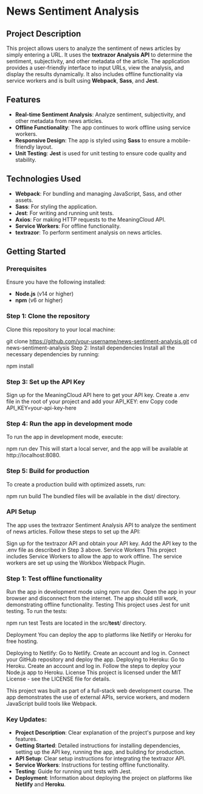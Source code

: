 # News Sentiment Analysis

## Project Description

This project allows users to analyze the sentiment of news articles by simply entering a URL. It uses the **textrazor Analysis API** to determine the sentiment, subjectivity, and other metadata of the article. The application provides a user-friendly interface to input URLs, view the analysis, and display the results dynamically. It also includes offline functionality via service workers and is built using **Webpack**, **Sass**, and **Jest**.

## Features
- **Real-time Sentiment Analysis**: Analyze sentiment, subjectivity, and other metadata from news articles.
- **Offline Functionality**: The app continues to work offline using service workers.
- **Responsive Design**: The app is styled using **Sass** to ensure a mobile-friendly layout.
- **Unit Testing**: **Jest** is used for unit testing to ensure code quality and stability.

## Technologies Used
- **Webpack**: For bundling and managing JavaScript, Sass, and other assets.
- **Sass**: For styling the application.
- **Jest**: For writing and running unit tests.
- **Axios**: For making HTTP requests to the MeaningCloud API.
- **Service Workers**: For offline functionality.
- **textrazor**: To perform sentiment analysis on news articles.

## Getting Started

### Prerequisites
Ensure you have the following installed:
- **Node.js** (v14 or higher)
- **npm** (v6 or higher)

### Step 1: Clone the repository

Clone this repository to your local machine:


git clone https://github.com/your-username/news-sentiment-analysis.git
cd news-sentiment-analysis
Step 2: Install dependencies
Install all the necessary dependencies by running:


npm install
### Step 3: Set up the API Key
Sign up for the MeaningCloud API here to get your API key.
Create a .env file in the root of your project and add your API_KEY:
env
Copy code
API_KEY=your-api-key-here
### Step 4: Run the app in development mode
To run the app in development mode, execute:


npm run dev
This will start a local server, and the app will be available at http://localhost:8080.

### Step 5: Build for production
To create a production build with optimized assets, run:


npm run build
The bundled files will be available in the dist/ directory.

### API Setup
The app uses the textrazor Sentiment Analysis API to analyze the sentiment of news articles. Follow these steps to set up the API:

Sign up for the textrazor API and obtain your API key.
Add the API key to the .env file as described in Step 3 above.
Service Workers
This project includes Service Workers to allow the app to work offline. The service workers are set up using the Workbox Webpack Plugin.

### Step 1: Test offline functionality
Run the app in development mode using npm run dev.
Open the app in your browser and disconnect from the internet.
The app should still work, demonstrating offline functionality.
Testing
This project uses Jest for unit testing. To run the tests:


npm run test
Tests are located in the src/__test__/ directory.

Deployment
You can deploy the app to platforms like Netlify or Heroku for free hosting.

Deploying to Netlify:
Go to Netlify.
Create an account and log in.
Connect your GitHub repository and deploy the app.
Deploying to Heroku:
Go to Heroku.
Create an account and log in.
Follow the steps to deploy your Node.js app to Heroku.
License
This project is licensed under the MIT License - see the LICENSE file for details.

This project was built as part of a full-stack web development course. The app demonstrates the use of external APIs, service workers, and modern JavaScript build tools like Webpack.



### Key Updates:
- **Project Description**: Clear explanation of the project's purpose and key features.
- **Getting Started**: Detailed instructions for installing dependencies, setting up the API key, running the app, and building for production.
- **API Setup**: Clear setup instructions for integrating the textrazor API.
- **Service Workers**: Instructions for testing offline functionality.
- **Testing**: Guide for running unit tests with Jest.
- **Deployment**: Information about deploying the project on platforms like **Netlify** and **Heroku**.





